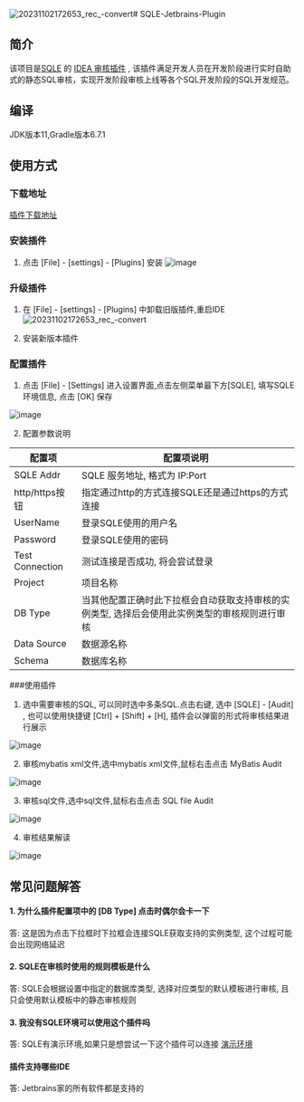 ![20231102172653_rec_-convert](https://github.com/actiontech/sqle-jetbrains-plugin/assets/63177450/55979853-8fe0-4304-8658-9ca88a12ba5d)# SQLE-Jetbrains-Plugin

## 简介

该项目是[SQLE](https://github.com/actiontech/sqle)
的 [IDEA 审核插件](https://github.com/actiontech/sqle-jetbrains-plugin) ,
该插件满足开发人员在开发阶段进行实时自助式的静态SQL审核，实现开发阶段审核上线等各个SQL开发阶段的SQL开发规范。

## 编译

JDK版本11,Gradle版本6.7.1

## 使用方式

### 下载地址

[插件下载地址](https://github.com/actiontech/sqle-jetbrains-plugin/releases)

### 安装插件

1. 点击 [File] - [settings] - [Plugins] 安装
![image](https://github.com/actiontech/sqle-jetbrains-plugin/assets/63177450/1f6e99de-fb86-411e-879e-6a6159966c47)

### 升级插件

1. 在 [File] - [settings] - [Plugins] 中卸载旧版插件,重启IDE
   ![20231102172653_rec_-convert](https://github.com/actiontech/sqle-jetbrains-plugin/assets/63177450/7039da9d-3bc6-4a95-9123-6bb0c38cc802)
   
2. 安装新版本插件 


### 配置插件
1. 点击 [File] - [Settings] 进入设置界面,点击左侧菜单最下方[SQLE], 填写SQLE环境信息, 点击 [OK] 保存

![image](https://github.com/actiontech/sqle-jetbrains-plugin/assets/63177450/99403440-fd98-4b4b-a6c1-d2a0077e74e7)

2. 配置参数说明

| 配置项             | 配置项说明                                            |
|-----------------|--------------------------------------------------|
| SQLE Addr       | SQLE 服务地址, 格式为 IP:Port                           |
| http/https按钮    | 指定通过http的方式连接SQLE还是通过https的方式连接                  |
| UserName        | 登录SQLE使用的用户名                                     |
| Password        | 登录SQLE使用的密码                                      |
| Test Connection | 测试连接是否成功, 将会尝试登录                                 |
| Project         | 项目名称                                             |
| DB Type         | 当其他配置正确时此下拉框会自动获取支持审核的实例类型, 选择后会使用此实例类型的审核规则进行审核 |
| Data Source     | 数据源名称                                            |
| Schema          | 数据库名称                                            |

###使用插件
1. 选中需要审核的SQL, 可以同时选中多条SQL.点击右键, 选中 [SQLE] - [Audit] , 也可以使用快捷键 [Ctrl] + [Shift] + [H], 插件会以弹窗的形式将审核结果进行展示

![image](https://github.com/actiontech/sqle-jetbrains-plugin/assets/63177450/87b387bd-7c45-40a9-9683-135e065facb0)


2. 审核mybatis xml文件,选中mybatis xml文件,鼠标右击点击 MyBatis Audit

![image](https://github.com/actiontech/sqle-jetbrains-plugin/assets/63177450/05ca47bd-c6c8-41c2-b685-1952ba701212)


3. 审核sql文件,选中sql文件,鼠标右击点击 SQL file Audit

![image](https://github.com/actiontech/sqle-jetbrains-plugin/assets/63177450/4bb427a9-d209-475b-b000-cec75a07abba)


4. 审核结果解读

![image](https://github.com/actiontech/sqle-jetbrains-plugin/assets/63177450/b7b6a6e1-0857-42bd-9274-b56fb8448ca3)


## 常见问题解答

#### 1. 为什么插件配置项中的 [DB Type] 点击时偶尔会卡一下

答: 这是因为点击下拉框时下拉框会连接SQLE获取支持的实例类型, 这个过程可能会出现网络延迟

#### 2. SQLE在审核时使用的规则模板是什么

答: SQLE会根据设置中指定的数据库类型, 选择对应类型的默认模板进行审核, 且只会使用默认模板中的静态审核规则

#### 3. 我没有SQLE环境可以使用这个插件吗

答: SQLE有演示环境,如果只是想尝试一下这个插件可以连接 [演示环境](https://actiontech.github.io/sqle-docs-cn/0.overview/1_online_demo.html)

#### 插件支持哪些IDE

答: Jetbrains家的所有软件都是支持的
